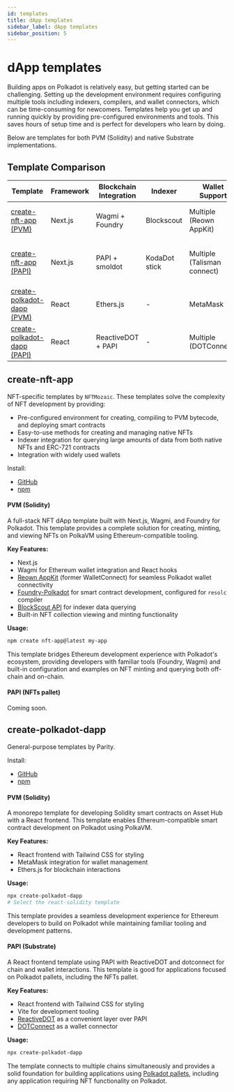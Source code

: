 ```yaml
---
id: templates
title: dApp templates
sidebar_label: dApp templates
sidebar_position: 5
---
```


# dApp templates

Building apps on Polkadot is relatively easy, but getting started can be challenging. Setting up the development environment requires configuring multiple tools including indexers, compilers, and wallet connectors, which can be time-consuming for newcomers. Templates help you get up and running quickly by providing pre-configured environments and tools. This saves hours of setup time and is perfect for developers who learn by doing.

Below are templates for both PVM (Solidity) and native Substrate implementations.

## Template Comparison
<div style={{ fontSize: "0.85rem" }}>

| Template | Framework | Blockchain Integration | Indexer | Wallet Support | Best For |
|----------|-----------|-------------------------|---------|----------------|----------|
| [create-nft-app (PVM)](#pvm-solidity) | Next.js | Wagmi + Foundry | Blockscout | Multiple (Reown AppKit) | NFT-focused dApps (Solidity) |
| [create-nft-app (PAPI)](#papi-nfts-pallet) | Next.js | PAPI + smoldot | KodaDot stick | Multiple (Talisman connect) | NFT-focused dApps (NFTs pallet) |
| [create-polkadot-dapp (PVM)](#create-polkadot-dapp-pvm-solidity) | React | Ethers.js | - | MetaMask | General dApps (Solidity) |
| [create-polkadot-dapp (PAPI)](#create-polkadot-dapp-papi-substrate) | React | ReactiveDOT + PAPI | - | Multiple (DOTConnect) | General dApps (Substrate pallets) |

</div>

## create-nft-app

NFT-specific templates by `NFTMozaic`. These templates solve the complexity of NFT development by providing:
- Pre-configured environment for creating, compiling to PVM bytecode, and deploying smart contracts
- Easy-to-use methods for creating and managing native NFTs
- Indexer integration for querying large amounts of data from both native NFTs and ERC-721 contracts
- Integration with widely used wallets

Install:
- [GitHub](https://github.com/paritytech/create-polkadot-dapp)
- [npm](https://www.npmjs.com/package/create-nft-app)

#### PVM (Solidity) <a id="pvm-solidity"></a>

A full-stack NFT dApp template built with Next.js, Wagmi, and Foundry for Polkadot. This template provides a complete solution for creating, minting, and viewing NFTs on PolkaVM using Ethereum-compatible tooling.

**Key Features:**
- Next.js
- Wagmi for Ethereum wallet integration and React hooks
- [Reown AppKit](https://reown.com/appkit) (former WalletConnect) for seamless Polkadot wallet connectivity
- [Foundry-Polkadot](https://github.com/paritytech/foundry-polkadot) for smart contract development, configured for `resolc` compiler
- [BlockScout API](https://blockscout-passet-hub.parity-testnet.parity.io/api-docs) for indexer data querying 
- Built-in NFT collection viewing and minting functionality

**Usage:**
```sh
npm create nft-app@latest my-app
```

This template bridges Ethereum development experience with Polkadot's ecosystem, providing developers with familiar tools (Foundry, Wagmi) and built-in configuration and examples on NFT minting and querying both off-chain and on-chain.

#### PAPI (NFTs pallet) <a id="papi-nfts-pallet"></a>

Coming soon.

## create-polkadot-dapp

General-purpose templates by Parity.

Install:
- [GitHub](https://github.com/paritytech/create-polkadot-dapp)
- [npm](https://www.npmjs.com/package/create-polkadot-dapp)

#### PVM (Solidity) <a id="create-polkadot-dapp-pvm-solidity"></a>

A monorepo template for developing Solidity smart contracts on Asset Hub with a React frontend. This template enables Ethereum-compatible smart contract development on Polkadot using PolkaVM.

**Key Features:**
- React frontend with Tailwind CSS for styling
- MetaMask integration for wallet management
- Ethers.js for blockchain interactions

**Usage:**
```sh
npx create-polkadot-dapp
# Select the react-solidity template
```

This template provides a seamless development experience for Ethereum developers to build on Polkadot while maintaining familiar tooling and development patterns.

#### PAPI (Substrate) <a id="create-polkadot-dapp-papi-substrate"></a>

A React frontend template using PAPI with ReactiveDOT and dotconnect for chain and wallet interactions. This template is good for applications focused on Polkadot pallets, including the NFTs pallet.

**Key Features:**
- React frontend with Tailwind CSS for styling
- Vite for development tooling
- [ReactiveDOT](https://reactivedot.dev/) as a convenient layer over PAPI
- [DOTConnect](https://dotconnect.dev/) as a wallet connector

**Usage:**
```sh
npx create-polkadot-dapp
```

The template connects to multiple chains simultaneously and provides a solid foundation for building applications using [Polkadot pallets](../../nfts-offer/tech-overview/nft-pallets.md), including any application requiring NFT functionality on Polkadot.
